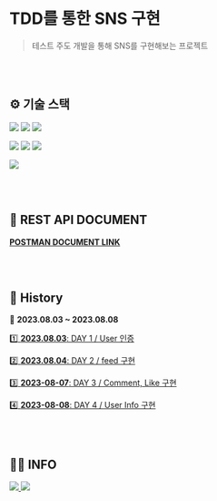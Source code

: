 # **TDD를 통한 SNS 구현**
> 테스트 주도 개발을 통해 SNS를 구현해보는 프로젝트

<br><br>

## ⚙ 기술 스택
<p>
<img src="https://img.shields.io/badge/Java_17-007396?style=flat&logo=OpenJDK&logoColor=white">
<img src="https://img.shields.io/badge/gradle_8.1.1-02303A?style=flat&logo=gradle&logoColor=white">
<img src="https://img.shields.io/badge/SQLite_3.41.2.2-003B57?style=flat&logo=SQLite&logoColor=white">
</p>
<p>
<img src="https://img.shields.io/badge/Spring_6.0.10-6DB33F?style=flat&logo=Spring&logoColor=white">
<img src="https://img.shields.io/badge/springboot_3.1.1-6DB33F?style=flat&logo=springboot&logoColor=white">
<img src="https://img.shields.io/badge/springsecurity_6.1.1-6DB33F?style=flat&logo=springsecurity&logoColor=white">
</p>
<img src="https://img.shields.io/badge/postman_10.16.0-FF6C37?style=flat&logo=postman&logoColor=white">

<br><br>

## 📁 REST API DOCUMENT

[**POSTMAN DOCUMENT LINK**](https://documenter.getpostman.com/view/26676516/2s9Xxzvt2Q)

<br><br>

## 📜 History 

📆 **2023.08.03 ~ 2023.08.08**

[1️⃣ <b>2023.08.03</b>: DAY 1 / User 인증](https://github.com/likelion-backend-5th/Project_2_LimHyoungTaek/issues/1)

[2️⃣ <b>2023.08.04</b>: DAY 2 / feed 구현](https://github.com/likelion-backend-5th/Project_2_LimHyoungTaek/issues/2)

[3️⃣ <b>2023-08-07</b>: DAY 3 / Comment, Like 구현](https://github.com/likelion-backend-5th/Project_2_LimHyoungTaek/issues/3)

[4️⃣ <b>2023-08-08</b>: DAY 4 / User Info 구현](https://github.com/likelion-backend-5th/Project_2_LimHyoungTaek/issues/4)

<br><br>

## 🙍‍♂️ INFO
<a href="https://github.com/Oh3gwnn">
  <img src="https://img.shields.io/badge/github-181717?style=for-the-badge&logo=github&logoColor=white">
</a>
<a href="https://takethat.tistory.com/">
  <img src="https://img.shields.io/badge/tistory-FD5F07?style=for-the-badge&logo=tistory&logoColor=white">
</a>

<br><br>
